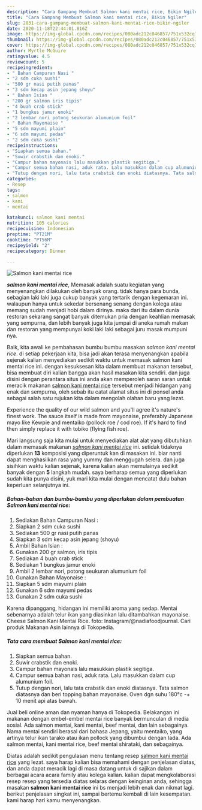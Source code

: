 ```yaml
---
description: "Cara Gampang Membuat Salmon kani mentai rice, Bikin Ngiler"
title: "Cara Gampang Membuat Salmon kani mentai rice, Bikin Ngiler"
slug: 2831-cara-gampang-membuat-salmon-kani-mentai-rice-bikin-ngiler
date: 2020-11-18T22:44:01.816Z
image: https://img-global.cpcdn.com/recipes/080adc212c046857/751x532cq70/salmon-kani-mentai-rice-foto-resep-utama.jpg
thumbnail: https://img-global.cpcdn.com/recipes/080adc212c046857/751x532cq70/salmon-kani-mentai-rice-foto-resep-utama.jpg
cover: https://img-global.cpcdn.com/recipes/080adc212c046857/751x532cq70/salmon-kani-mentai-rice-foto-resep-utama.jpg
author: Myrtle McGuire
ratingvalue: 4.5
reviewcount: 5
recipeingredient:
- " Bahan Campuran Nasi "
- "2 sdm cuka sushi"
- "500 gr nasi putih panas"
- "3 sdm kecap asin jepang shoyu"
- " Bahan Isian "
- "200 gr salmon iris tipis"
- "4 buah crab stick"
- "1 bungkus jamur enoki"
- "2 lembar nori potong seukuran alumunium foil"
- " Bahan Mayonaise "
- "5 sdm mayumi plain"
- "6 sdm mayumi pedas"
- "2 sdm cuka sushi"
recipeinstructions:
- "Siapkan semua bahan."
- "Suwir crabstik dan enoki."
- "Campur bahan mayonais lalu masukkan plastik segitiga."
- "Campur semua bahan nasi, aduk rata. Lalu masukkan dalam cup alumunium foil."
- "Tutup dengan nori, lalu tata crabstik dan enoki diatasnya. Tata salmon diatasnya dan beri topping bahan mayonaise. Oven dgn suhu 180°c -+ 10 menit api atas bawah."
categories:
- Resep
tags:
- salmon
- kani
- mentai

katakunci: salmon kani mentai 
nutrition: 105 calories
recipecuisine: Indonesian
preptime: "PT21M"
cooktime: "PT56M"
recipeyield: "2"
recipecategory: Dinner

---
```



![Salmon kani mentai rice](https://img-global.cpcdn.com/recipes/080adc212c046857/751x532cq70/salmon-kani-mentai-rice-foto-resep-utama.jpg)

<b><i>salmon kani mentai rice</i></b>, Memasak adalah suatu kegiatan yang menyenangkan dilakukan oleh banyak orang. tidak hanya para bunda, sebagian laki laki juga cukup banyak yang tertarik dengan kegemaran ini. walaupun hanya untuk sekedar bersenang senang dengan kolega atau memang sudah menjadi hobi dalam dirinya. maka dari itu dalam dunia restoran sekarang sangat banyak ditemukan pria dengan keahlian memasak yang sempurna, dan lebih banyak juga kita jumpai di aneka rumah makan dan restoran yang mempunyai koki laki laki sebagai juru masak mumpuni nya.

Baik, kita awali ke pembahasan bumbu bumbu masakan <i>salmon kani mentai rice</i>. di setiap pekerjaan kita, bisa jadi akan terasa menyenangkan apabila sejenak kalian menyediakan sedikit waktu untuk memasak salmon kani mentai rice ini. dengan kesuksesan kita dalam membuat makanan tersebut, bisa membuat diri kalian bangga akan hasil masakan kita sendiri. dan juga disini dengan perantara situs ini anda akan memperoleh saran saran untuk meracik makanan <u>salmon kani mentai rice</u> tersebut menjadi hidangan yang enak dan sempurna, oleh sebab itu catat alamat situs ini di ponsel anda sebagai salah satu rujukan kita dalam mengolah olahan baru yang lezat.

Experience the quality of our wild salmon and you&#39;ll agree it&#39;s nature&#39;s finest work. The sauce itself is made from mayonaise, preferably Japanese mayo like Kewpie and mentaiko (pollock roe / cod roe). If it&#39;s hard to find then simply replace it with tobiko (flying fish roe).


Mari langsung saja kita mulai untuk menyediakan alat alat yang dibutuhkan dalam memasak makanan <u><i>salmon kani mentai rice</i></u> ini. setidak tidaknya diperlukan <b>13</b> komposisi yang diperuntuk kan di masakan ini. biar nanti dapat menghasilkan rasa yang yummy dan menggugah selera. dan juga sisihkan waktu kalian sejenak, karena kalian akan memulainya sedikit banyak dengan <b>5</b> langkah mudah. saya berharap semua yang diperlukan sudah kita punya disini, yuk mari kita mulai dengan mencatat dulu bahan keperluan selanjutnya ini.

<!--inarticleads1-->

##### Bahan-bahan dan bumbu-bumbu yang diperlukan dalam pembuatan Salmon kani mentai rice:

1. Sediakan  Bahan Campuran Nasi :
1. Siapkan 2 sdm cuka sushi
1. Sediakan 500 gr nasi putih panas
1. Siapkan 3 sdm kecap asin jepang (shoyu)
1. Ambil  Bahan Isian :
1. Gunakan 200 gr salmon, iris tipis
1. Sediakan 4 buah crab stick
1. Sediakan 1 bungkus jamur enoki
1. Ambil 2 lembar nori, potong seukuran alumunium foil
1. Gunakan  Bahan Mayonaise :
1. Siapkan 5 sdm mayumi plain
1. Gunakan 6 sdm mayumi pedas
1. Gunakan 2 sdm cuka sushi


Karena dipanggang, hidangan ini memiliki aroma yang sedap. Mentai sebenarnya adalah telur ikan yang diasinkan lalu ditambahkan mayonaise. Cheese Salmon Kani Mentai Rice. foto: Instagram/@nadiafoodjournal. Cari produk Makanan Asin lainnya di Tokopedia. 

<!--inarticleads2-->

##### Tata cara membuat Salmon kani mentai rice:

1. Siapkan semua bahan.
1. Suwir crabstik dan enoki.
1. Campur bahan mayonais lalu masukkan plastik segitiga.
1. Campur semua bahan nasi, aduk rata. Lalu masukkan dalam cup alumunium foil.
1. Tutup dengan nori, lalu tata crabstik dan enoki diatasnya. Tata salmon diatasnya dan beri topping bahan mayonaise. Oven dgn suhu 180°c -+ 10 menit api atas bawah.


Jual beli online aman dan nyaman hanya di Tokopedia. Belakangan ini makanan dengan embel-embel mentai rice banyak bermunculan di media sosial. Ada salmon mentai, kani mentai, beef mentai, dan lain sebagainya. Nama mentai sendiri berasal dari bahasa Jepang, yaitu mentaiko, yang artinya telur ikan tarako atau ikan pollock yang dibumbui dengan lada. Ada salmon mentai, kani mentai rice, beef mentai shirataki, dan sebagainya. 

Diatas adalah sedikit pengulasan menu tentang resep <u>salmon kani mentai rice</u> yang lezat. saya harap kalian bisa memahami dengan penjelasan diatas, dan anda dapat meracik lagi di masa datang untuk di sajikan dalam berbagai acara acara family atau kolega kalian. kalian dapat mengkolaborasi resep resep yang tersedia diatas selaras dengan keinginan anda, sehingga masakan <b>salmon kani mentai rice</b> ini bs menjadi lebih enak dan nikmat lagi. berikut penjelasan singkat ini, sampai bertemu kembali di lain kesempatan. kami harap hari kamu menyenangkan.
